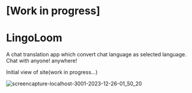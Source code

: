 # [Work in progress]
# LingoLoom

A chat translation app which convert chat language as selected language. Chat with anyone! anywhere!

Initial view of site(work in progress...)

![screencapture-localhost-3001-2023-12-26-01_50_20](https://github.com/Stroller15/chat-translation-saas/assets/84174011/575176af-c62b-410c-b927-3d33f77a27fb)
